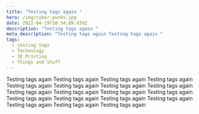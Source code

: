 ```yaml
---
title: "Testing tags again "
hero: /img/cyber-punks.jpg
date: 2022-04-19T10:54:09.839Z
description: "Testing tags again "
meta_description: "Testing tags again Testing tags again "
tags:
  - testing tags
  - Technology
  - 3D Printing
  - Things and Stuff
---
```

Testing tags again Testing tags again Testing tags again Testing tags again Testing tags again Testing tags again Testing tags again Testing tags again Testing tags again Testing tags again Testing tags again Testing tags again Testing tags again Testing tags again Testing tags again Testing tags again Testing tags again Testing tags again Testing tags again